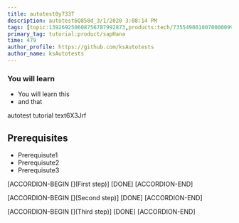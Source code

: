 ```yaml
---
title: autotest0y733T
description: autotest6Q858d_3/1/2020 3:08:14 PM
tags: [topic:139269250608756787992873,products:tech/73554900100700000996,tutorial:experience/advanced]
primary_tag: tutorial:product/sapHana
time: 479
author_profile: https://github.com/ksAutotests
author_name: ksAutotests
---
```

### You will learn
- You will learn this
- and that

autotest tutorial text6X3Jrf

## Prerequisites
- Prerequisute1
- Prerequisute2
- Prerequisute3

[ACCORDION-BEGIN [](First step)]
[DONE]
[ACCORDION-END]

[ACCORDION-BEGIN [](Second step)]
[DONE]
[ACCORDION-END]

[ACCORDION-BEGIN [](Third step)]
[DONE]
[ACCORDION-END]

